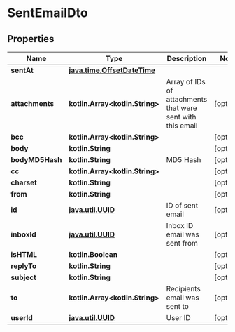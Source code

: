 
# SentEmailDto

## Properties
Name | Type | Description | Notes
------------ | ------------- | ------------- | -------------
**sentAt** | [**java.time.OffsetDateTime**](java.time.OffsetDateTime) |  | 
**attachments** | **kotlin.Array&lt;kotlin.String&gt;** | Array of IDs of attachments that were sent with this email |  [optional]
**bcc** | **kotlin.Array&lt;kotlin.String&gt;** |  |  [optional]
**body** | **kotlin.String** |  |  [optional]
**bodyMD5Hash** | **kotlin.String** | MD5 Hash |  [optional]
**cc** | **kotlin.Array&lt;kotlin.String&gt;** |  |  [optional]
**charset** | **kotlin.String** |  |  [optional]
**from** | **kotlin.String** |  |  [optional]
**id** | [**java.util.UUID**](java.util.UUID) | ID of sent email |  [optional]
**inboxId** | [**java.util.UUID**](java.util.UUID) | Inbox ID email was sent from |  [optional]
**isHTML** | **kotlin.Boolean** |  |  [optional]
**replyTo** | **kotlin.String** |  |  [optional]
**subject** | **kotlin.String** |  |  [optional]
**to** | **kotlin.Array&lt;kotlin.String&gt;** | Recipients email was sent to |  [optional]
**userId** | [**java.util.UUID**](java.util.UUID) | User ID |  [optional]



